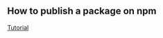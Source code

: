 ## How to publish a package on npm

[Tutorial](https://scotch.io/bar-talk/how-to-build-and-publish-a-npm-package)